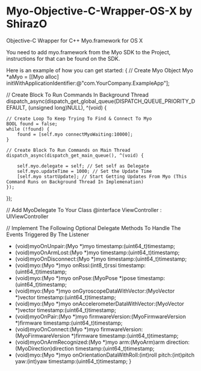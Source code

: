 Myo-Objective-C-Wrapper-OS-X by ShirazO
============================

Objective-C Wrapper for C++ Myo.framework for OS X

You need to add myo.framework from the Myo SDK to the Project, instructions for that can be found on the SDK.

Here is an example of how you can get started:
{
  // Create Myo Object
  Myo *aMyo = [[Myo alloc] initWithApplicationIdentifier:@"com.YourCompany.ExampleApp"];
    
  // Create Block To Run Commands In Background Thread
  dispatch_async(dispatch_get_global_queue(DISPATCH_QUEUE_PRIORITY_DEFAULT, (unsigned long)NULL), ^(void) {
    
    // Create Loop To Keep Trying To Find & Connect To Myo
    BOOL found = false;
    while (!found) {
        found = [self.myo connectMyoWaiting:10000];
    }
    
    // Create Block To Run Commands on Main Thread
    dispatch_async(dispatch_get_main_queue(), ^(void) {
        
        self.myo.delegate = self; // Set self as Delegate
        self.myo.updateTime = 1000; // Set the Update Time
        [self.myo startUpdate]; // Start Getting Updates From Myo (This Command Runs on Background Thread In Implemenation)
    });
  });

// Add MyoDelegate To Your Class
  @interface ViewController : UIViewController <MyoDelegate>

// Implement The Following Optional Delegate Methods To Handle The Events Triggered By The Listener
  - (void)myoOnUnpair:(Myo *)myo timestamp:(uint64_t)timestamp;
  - (void)myoOnArmLost:(Myo *)myo timestamp:(uint64_t)timestamp;
  - (void)myoOnDisconnect:(Myo *)myo timestamp:(uint64_t)timestamp;
  - (void)myo:(Myo *)myo onRssi:(int8_t)rssi timestamp:(uint64_t)timestamp;
  - (void)myo:(Myo *)myo onPose:(MyoPose *)pose timestamp:(uint64_t)timestamp;
  - (void)myo:(Myo *)myo onGyroscopeDataWithVector:(MyoVector *)vector timestamp:(uint64_t)timestamp;
  - (void)myo:(Myo *)myo onAccelerometerDataWithVector:(MyoVector *)vector timestamp:(uint64_t)timestamp;
  - (void)myoOnPair:(Myo *)myo firmwareVersion:(MyoFirmwareVersion *)firmware timestamp:(uint64_t)timestamp;
  - (void)myoOnConnect:(Myo *)myo firmwareVersion:(MyoFirmwareVersion *)firmware timestamp:(uint64_t)timestamp;
  - (void)myoOnArmRecognized:(Myo *)myo arm:(MyoArm)arm direction:(MyoDirection)direction timestamp:(uint64_t)timestamp;
  - (void)myo:(Myo *)myo onOrientationDataWithRoll:(int)roll pitch:(int)pitch yaw:(int)yaw timestamp:(uint64_t)timestamp;
}
